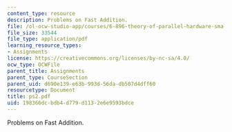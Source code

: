 ```yaml
---
content_type: resource
description: Problems on Fast Addition.
file: /ol-ocw-studio-app/courses/6-896-theory-of-parallel-hardware-sma-5511-spring-2004/198366dcbdb4d779d1132e6e9593bdce_ps2.pdf
file_size: 33544
file_type: application/pdf
learning_resource_types:
- Assignments
license: https://creativecommons.org/licenses/by-nc-sa/4.0/
ocw_type: OCWFile
parent_title: Assignments
parent_type: CourseSection
parent_uid: d690e139-e63b-993d-56da-db507d4dff60
resourcetype: Document
title: ps2.pdf
uid: 198366dc-bdb4-d779-d113-2e6e9593bdce
---
```

Problems on Fast Addition.